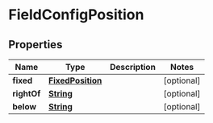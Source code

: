 

# FieldConfigPosition


## Properties

| Name | Type | Description | Notes |
|------------ | ------------- | ------------- | -------------|
|**fixed** | [**FixedPosition**](FixedPosition.md) |  |  [optional] |
|**rightOf** | [**String**](String.md) |  |  [optional] |
|**below** | [**String**](String.md) |  |  [optional] |



